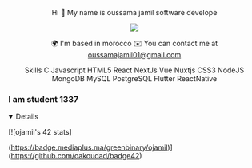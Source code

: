 

<div align="center">
Hi 👋 My name is oussama jamil
software develope

![](https://camo.githubusercontent.com/992babdffd8c74a1502de375fbdf7e4d54773242/68747470733a2f2f6d656469612e67697068792e636f6d2f6d656469612f53576f536b4e36447854737a71494b4571762f67697068792e676966)

🌍  I'm based in morocco
✉️  You can contact me at oussamajamil01@gmail.com
  
Skills
C Javascript  HTML5 React NextJs Vue Nuxtjs CSS3 NodeJS MongoDB MySQL PostgreSQL Flutter ReactNative
</div>
<h3>I am student 1337</h3>



<details open>	

[![ojamil's 42 stats]

(https://badge.mediaplus.ma/greenbinary/ojamil)](https://github.com/oakoudad/badge42)
</details>


